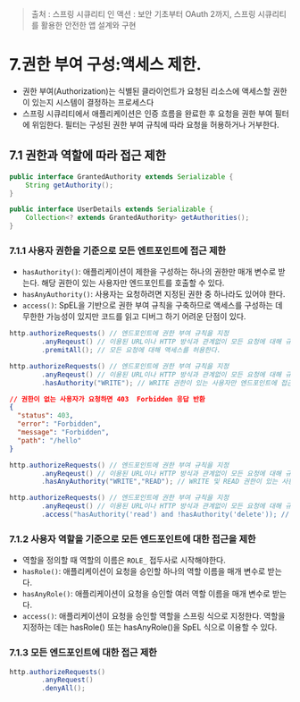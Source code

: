 > 출처 : 스프링 시큐리티 인 액션 : 보안 기초부터 OAuth 2까지, 스프링 시큐리티를 활용한 안전한 앱 설계와 구현

# 7.권한 부여 구성:액세스 제한.
- 권한 부여(Authorization)는 식별된 클라이언트가 요청된 리소스에 액세스할 권한이 있는지 시스템이 결정하는 프로세스다
- 스프링 시큐리티에서 애플리케이션은 인증 흐름을 완료한 후 요청을 권한 부여 필터에 위임한다. 필터는 구성된 권한 부여 규칙에 따라 요청을 허용하거나 거부한다.

## 7.1 권한과 역할에 따라 접근 제한
```java
public interface GrantedAuthority extends Serializable {
    String getAuthority();
}
```
```java
public interface UserDetails extends Serializable {
    Collection<? extends GrantedAuthority> getAuthorities();
}
```

### 7.1.1 사용자 권한을 기준으로 모든 엔트포인트에 접근 제한
- `hasAuthority()`: 애플리케이션이 제한을 구성하는 하나의 권한만 매개 변수로 받는다. 해당 권한이 있는 사용자만 엔드포인트를 호출할 수 있다.
- `hasAnyAuthority()`: 사용자는 요청하려면 지정된 권한 중 하나라도 있어야 한다.
- `access()`: SpEL을 기반으로 권한 부여 규칙을 구축하므로 액세스를 구성하는 데 무한한 가능성이 있지만 코드를 읽고 디버그 하기 어려운 단점이 있다.
```java
http.authorizeRequests() // 엔드포인트에 권한 부여 규칙을 지정
        .anyReqeust() // 이용된 URL이나 HTTP 방식과 관계없이 모든 요청에 대해 규칙을 적용한다.
        .premitAll(); // 모든 요청에 대해 액세스를 허용한다.
```
```java
http.authorizeRequests() // 엔드포인트에 권한 부여 규칙을 지정
        .anyReqeust() // 이용된 URL이나 HTTP 방식과 관계없이 모든 요청에 대해 규칙을 적용한다.
        .hasAuthority("WRITE"); // WRITE 권한이 있는 사용자만 엔드포인트에 접근할 수 있게 한다.
```
```json
// 권한이 없는 사용자가 요청하면 403  Forbidden 응답 반환
{
  "status": 403,
  "error": "Forbidden",
  "message": "Forbidden",
  "path": "/hello"
}
```
```java
http.authorizeRequests() // 엔드포인트에 권한 부여 규칙을 지정
        .anyReqeust() // 이용된 URL이나 HTTP 방식과 관계없이 모든 요청에 대해 규칙을 적용한다.
        .hasAnyAuthority("WRITE","READ"); // WRITE 및 READ 권한이 있는 사용자의 요청을 모두 허용
```
```java
http.authorizeRequests() // 엔드포인트에 권한 부여 규칙을 지정
        .anyReqeust() // 이용된 URL이나 HTTP 방식과 관계없이 모든 요청에 대해 규칙을 적용한다.
        .access("hasAuthority('read') and !hasAuthority('delete')); // 사용자에게 읽기 권한이 있어야 하지만 삭제 권한은 없어야 함을 나타낸다.
```

### 7.1.2 사용자 역할을 기준으로 모든 엔드포인트에 대한 접근을 제한
- 역할을 정의할 때 역할의 이름은 `ROLE_` 접두사로 시작해야한다. 
- `hasRole()`: 애플리케이션이 요청을 승인할 하나의 역할 이름을 매개 변수로 받는다.
- `hasAnyRole()`: 애플리케이션이 요청을 승인할 여러 역할 이름을 매개 변수로 받는다.
- `access()`: 애플리케이션이 요청을 승인할 역할을 스프링 식으로 지정한다. 역할을 지정하는 데는 hasRole() 또는 hasAnyRole()을 SpEL 식으로 이용할 수 있다.

### 7.1.3 모든 엔드포인트에 대한 접근 제한
```java
http.authorizeRequests()
        .anyRequest()
        .denyAll();
```
